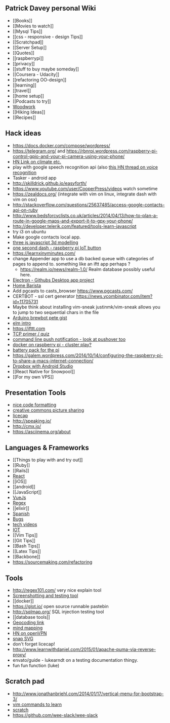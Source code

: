 ## Patrick Davey personal Wiki

* [[Books]]
* [[Movies to watch]]
* [[Mysql Tips]]
* [[css - responsive - design Tips]]
* [[Scratchpad]]
* [[Server Setup]]
* [[Quotes]]
* [[raspberrypi]]
* [[privacy]]
* [[stuff to buy maybe someday]]
* [[Coursera - Udacity]]
* [[refactoring OO-design]]
* [[learning]]
* [[travel]]
* [[home setup]]
* [[Podcasts to try]]
* [Woodwork](Woodwork)
* [[Hiking Ideas]]
* [[Recipes]]

## Hack ideas
* https://docs.docker.com/compose/wordpress/
* https://telegram.org/ and https://rbnrpi.wordpress.com/raspberry-pi-control-gpio-and-your-pi-camera-using-your-phone/
* [HN Link on climate etc.](https://news.ycombinator.com/item?id=10622615)
* play with google speech recognition api (also [this HN thread on voice recognition](https://news.ycombinator.com/item?id=11347872)
* Tasker - android app
* http://skilldrick.github.io/easyforth/
* https://www.youtube.com/user/CooperPress/videos watch sometime
* https://zealdocs.org/ (integrate with vim on linux, integrate dash with vim on osx)
* http://stackoverflow.com/questions/25637485/access-google-contacts-api-on-ruby
* http://www.bedsforcyclists.co.uk/articles/2014/04/13/how-to-plan-a-route-in-google-maps-and-export-it-to-gpx-your-phone/
* http://developer.telerik.com/featured/tools-learn-javascript
* try i3 on ubuntu
* Make google contacts local app.
* [three js javascript 3d modelling](http://tympanus.net/codrops/2016/04/26/the-aviator-animating-basic-3d-scene-threejs/)
* [one second dash - raspberry pi IoT button](https://github.com/ridiculousfish/one-second-dash)
* https://learnxinyminutes.com/
* change Appender app to use a db backed queue with categories of pages to append to. something like an iftt app perhaps ?
  * https://realm.io/news/realm-1.0/ Realm database possibly useful here.
* [Electron - Githubs Desktop app project](https://github.com/blog/2167-electron-1-0-is-here?utm_source=hackernewsletter&utm_medium=email&utm_term=show_hn)
* [Home Barista](http://www.home-barista.com/)
* Add pgcasts to casts_browser https://www.pgcasts.com/
* CERTBOT - ssl cert generator https://news.ycombinator.com/item?id=11705731
* Maybe think about installing vim-sneak justinmk/vim-sneak allows you to jump to two sequential chars in the file
* [Arduino brewbot pete gist](https://gist.github.com/Aupajo/501c719de8647320ebe2)
* [elm intro](http://www.gizra.com/content/how-think-elm/)
* https://ifttt.com
* [TCP primer / quiz](https://www.joyent.com/blog/tcp-puzzlers)
* [command line push notification - look at pushover too](https://github.com/dschep/ntfy)
* [docker on raspberry pi - cluster play?](https://www.raspberrypi.org/blog/docker-comes-to-raspberry-pi/)
* [battery pack for the pi](https://www.amazon.com/dp/B00BB5VQCE/ref=asc_df_B00BB5VQCE4485563?smid=AMJPACPHKNW1L&tag=shopzilla0d-20&ascsubtag=shopzilla_rev_72-20;14728055387331646053110080302008005&linkCode=df0&creative=395129&creativeASIN=B00BB5VQCE) 
* https://galem.wordpress.com/2014/10/14/configuring-the-raspberry-pi-to-share-a-macs-internet-connection/
* [Dropbox with Android Studio](https://www.sitepoint.com/adding-the-dropbox-api-to-an-android-app/)
* [[React Native for Snowpool]]
* [[For my own VPS]]


## Presentation Tools
* [nice code formatting](https://github.com/thejameskyle/spectacle-code-slide)
* [creative commons picture sharing](https://visualhunt.com/)
* [licecap](http://www.cockos.com/licecap/)
* http://speaking.io/
* http://cmx.io/
* https://asciinema.org/about

## Languages & Frameworks
* [[Things to play with and try out]]
* [[Ruby]]
* [[Rails]]
* [React](React)
* [[iOS]]
* [[android]]
* [[JavaScript]]
* [VueJs](VueJs)
* [Regex](Regex)
* [[elixir]]
* [Spanish](Spanish)
* [Bugs](Bugs)
* [tech videos](tech_videos.md)
* [IOT](IOT)
* [[Vim Tips]]
* [[Git Tips]]
* [[Bash Tips]]
* [[Latex Tips]]
* [[Backbone]]
* https://sourcemaking.com/refactoring

## Tools
* http://regex101.com/ very nice explain tool
* [Screenshotting and testing tool](http://casperjs.org/)
* [[docker]]
* https://glot.io/ open source runnable pastebin
* http://sqlmap.org/ SQL injection testing tool
* [[database tools]]
* [Geocoding link](https://news.ycombinator.com/item?id=11937467)
* [mind mapping](https://coggle.it/#pricing)
* [HN on openVPN](https://news.ycombinator.com/item?id=13351211)
* [snap SVG](http://snapsvg.io/)
* don't forget licecap!
* http://www.learnwithdaniel.com/2015/01/apache-puma-via-reverse-proxy/
* envato/guide - lukearndt on a testing documentation thingy.
* fun fun function (luke)

## Scratch pad
* http://www.jonathanbriehl.com/2014/01/17/vertical-menu-for-bootstrap-3/
* [vim commands to learn](commands_to_learn.md)
* [scratch](new_scratch)
* https://github.com/wee-slack/wee-slack
